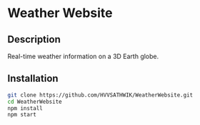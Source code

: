 # Weather Website

## Description
Real-time weather information on a 3D Earth globe.

## Installation
```bash
git clone https://github.com/HVVSATHWIK/WeatherWebsite.git
cd WeatherWebsite
npm install
npm start

